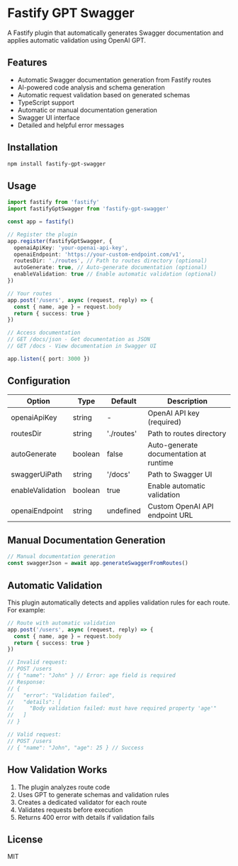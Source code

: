 # Fastify GPT Swagger

A Fastify plugin that automatically generates Swagger documentation and applies automatic validation using OpenAI GPT.

## Features

- Automatic Swagger documentation generation from Fastify routes
- AI-powered code analysis and schema generation
- Automatic request validation based on generated schemas
- TypeScript support
- Automatic or manual documentation generation
- Swagger UI interface
- Detailed and helpful error messages

## Installation

```bash
npm install fastify-gpt-swagger
```

## Usage

```typescript
import fastify from 'fastify'
import fastifyGptSwagger from 'fastify-gpt-swagger'

const app = fastify()

// Register the plugin
app.register(fastifyGptSwagger, {
  openaiApiKey: 'your-openai-api-key',
  openaiEndpoint: 'https://your-custom-endpoint.com/v1',
  routesDir: './routes', // Path to routes directory (optional)
  autoGenerate: true, // Auto-generate documentation (optional)
  enableValidation: true // Enable automatic validation (optional)
})

// Your routes
app.post('/users', async (request, reply) => {
  const { name, age } = request.body
  return { success: true }
})

// Access documentation
// GET /docs/json - Get documentation as JSON
// GET /docs - View documentation in Swagger UI

app.listen({ port: 3000 })
```

## Configuration

| Option | Type | Default | Description |
|-------|-----|---------|----------|
| openaiApiKey | string | - | OpenAI API key (required) |
| routesDir | string | './routes' | Path to routes directory |
| autoGenerate | boolean | false | Auto-generate documentation at runtime |
| swaggerUiPath | string | '/docs' | Path to Swagger UI |
| enableValidation | boolean | true | Enable automatic validation |
| openaiEndpoint | string | undefined | Custom OpenAI API endpoint URL |

## Manual Documentation Generation

```typescript
// Manual documentation generation
const swaggerJson = await app.generateSwaggerFromRoutes()
```

## Automatic Validation

This plugin automatically detects and applies validation rules for each route. For example:

```typescript
// Route with automatic validation
app.post('/users', async (request, reply) => {
  const { name, age } = request.body
  return { success: true }
})

// Invalid request:
// POST /users
// { "name": "John" } // Error: age field is required
// Response:
// {
//   "error": "Validation failed",
//   "details": [
//     "Body validation failed: must have required property 'age'"
//   ]
// }

// Valid request:
// POST /users
// { "name": "John", "age": 25 } // Success
```

## How Validation Works

1. The plugin analyzes route code
2. Uses GPT to generate schemas and validation rules
3. Creates a dedicated validator for each route
4. Validates requests before execution
5. Returns 400 error with details if validation fails

## License

MIT 